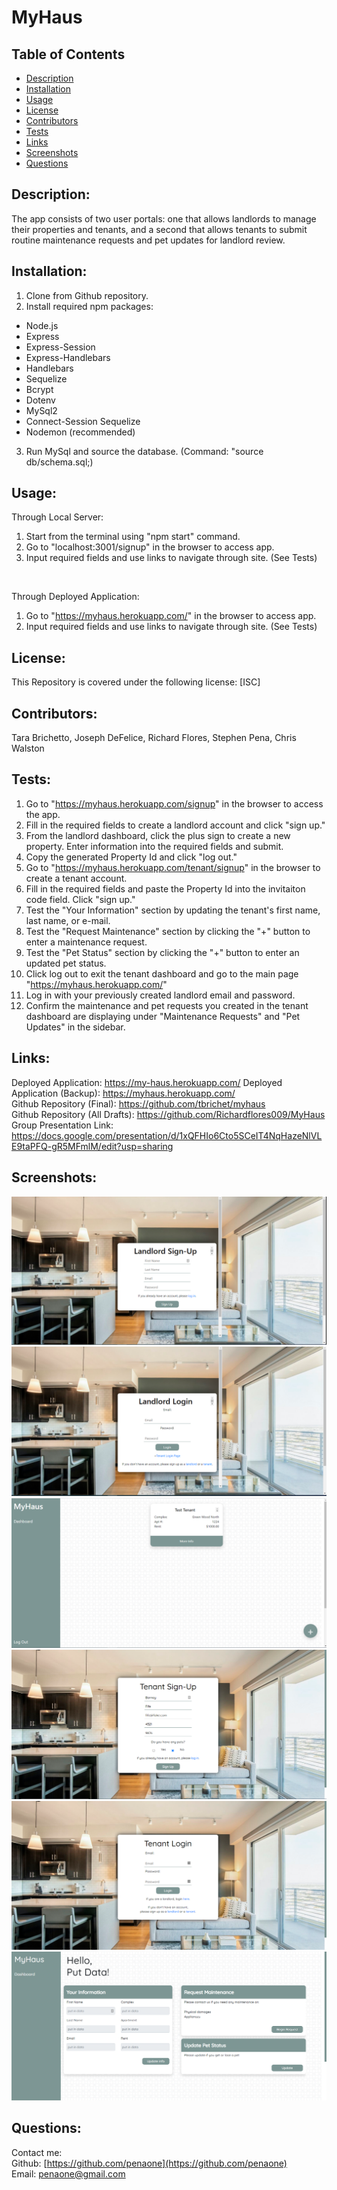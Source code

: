 # MyHaus

## Table of Contents
* [Description](#description)
* [Installation](#installation)
* [Usage](#usage)
* [License](#license)
* [Contributors](#contributors)
* [Tests](#tests)
* [Links](#links)
* [Screenshots](#screenshots)
* [Questions](#questions)

## Description:
The app consists of two user portals: one that allows landlords to manage their properties and tenants, and a second that allows tenants to submit routine maintenance requests and pet updates for landlord review. 

## Installation:
1. Clone from Github repository. <br>
2. Install required npm packages: <br>
* Node.js <br>
* Express <br>
* Express-Session <br>
* Express-Handlebars <br>
* Handlebars <br>
* Sequelize <br>
* Bcrypt <br>
* Dotenv <br>
* MySql2 <br>
* Connect-Session Sequelize <br>
* Nodemon (recommended)<br>
3. Run MySql and source the database. (Command: "source db/schema.sql;)<br>

## Usage:
Through Local Server:<br>
1. Start from the terminal using "npm start" command. <br>
2. Go to "localhost:3001/signup" in the browser to access app. <br>
3. Input required fields and use links to navigate through site. (See Tests)<br>
<br>

Through Deployed Application:<br>
1. Go to "https://myhaus.herokuapp.com/" in the browser to access app.
2. Input required fields and use links to navigate through site. (See Tests)<br>

## License:
This Repository is covered under the following license: [ISC]

## Contributors:
Tara Brichetto, Joseph DeFelice, Richard Flores, Stephen Pena, Chris Walston 

## Tests:
1. Go to "https://myhaus.herokuapp.com/signup" in the browser to access the app. <br>
2. Fill in the required fields to create a landlord account and click "sign up." <br>
3. From the landlord dashboard, click the plus sign to create a new property. Enter information into the required fields and submit. <br>
4. Copy the generated Property Id and click "log out." <br>
5. Go to "https://myhaus.herokuapp.com/tenant/signup" in the browser to create a tenant account. <br>
6. Fill in the required fields and paste the Property Id into the invitaiton code field. Click "sign up." <br>
7. Test the "Your Information" section by updating the tenant's first name, last name, or e-mail. <br>
8. Test the "Request Maintenance" section by clicking the "+" button to enter a maintenance request. <br>
9. Test the "Pet Status" section by clicking the "+" button to enter an updated pet status.
10. Click log out to exit the tenant dashboard and go to the main page "https://myhaus.herokuapp.com/" <br>
11. Log in with your previously created landlord email and password. <br>
12. Confirm the maintenance and pet requests you created in the tenant dashboard are displaying under "Maintenance Requests" and "Pet Updates" in the sidebar.

## Links:
Deployed Application: https://my-haus.herokuapp.com/
Deployed Application (Backup): https://myhaus.herokuapp.com/ <br>
Github Repository (Final): https://github.com/tbrichet/myhaus <br>
Github Repository (All Drafts): https://github.com/Richardflores009/MyHaus <br>
Group Presentation Link: https://docs.google.com/presentation/d/1xQFHIo6Cto5SCeIT4NqHazeNlVLE9taPFQ-gR5MFmlM/edit?usp=sharing <br>

## Screenshots:

![](public/img/Signup.PNG)
![](public/img/LLLogin.PNG)
![](public/img/LLDashboard.PNG)
![](public/img/tenantsignup.PNG)
![](public/img/tenantlogin.PNG)
![](public/img/tenantdash.PNG)

## Questions:
Contact me:<br>
Github: [https://github.com/penaone](https://github.com/penaone)<br>
Email: [penaone@gmail.com](penaone@gmail.com)<br>

